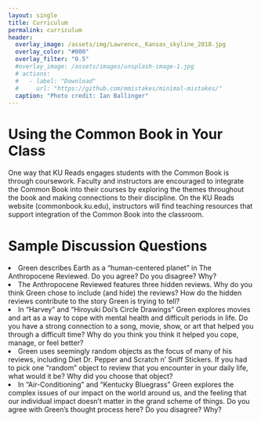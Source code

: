 ```yaml
---
layout: single
title: Curriculum
permalink: curriculum
header:
  overlay_image: /assets/img/Lawrence,_Kansas_skyline_2018.jpg
  overlay_color: "#000"
  overlay_filter: "0.5"
  #overlay_image: /assets/images/unsplash-image-1.jpg
  # actions:
  #   - label: "Download"
  #     url: "https://github.com/mmistakes/minimal-mistakes/"
  caption: "Photo credit: Ian Ballinger"
---
```



<h1>Using the Common Book in Your Class </h1>

One way that KU Reads engages students with the Common Book is through coursework. Faculty and instructors are encouraged to integrate the Common Book into their courses by exploring the themes throughout the book and making connections to their discipline. On the KU Reads website (commonbook.ku.edu), instructors will find teaching resources that support integration of the Common Book into the classroom. 

<h1>Sample Discussion Questions</h1>

<li>Green describes Earth as a “human-centered planet” in The Anthropocene Reviewed. Do you agree? Do you disagree? Why? </li>

<li>The Anthropocene Reviewed features three hidden reviews. Why do you think Green chose to include (and hide) the reviews? How do the hidden reviews contribute to the story Green is trying to tell? </li> 

<li>In “Harvey” and “Hiroyuki Doi’s Circle Drawings” Green explores movies and art as a way to cope with mental health and difficult periods in life. Do you have a strong connection to a song, movie, show, or art that helped you through a difficult time? Why do you think you think it helped you cope, manage, or feel better? </li>

<li>Green uses seemingly random objects as the focus of many of his reviews, including Diet Dr. Pepper and Scratch n’ Sniff Stickers. If you had to pick one “random” object to review that you encounter in your daily life, what would it be? Why did you choose that object? </li>

<li>In “Air-Conditioning” and “Kentucky Bluegrass” Green explores the complex issues of our impact on the world around us, and the feeling that our individual impact doesn’t matter in the grand scheme of things. Do you agree with Green’s thought process here? Do you disagree? Why? </li>